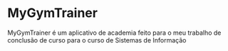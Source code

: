 # MyGymTrainer
MyGymTrainer é um aplicativo de academia feito para o meu trabalho de conclusão de curso para o curso de Sistemas de Informação
